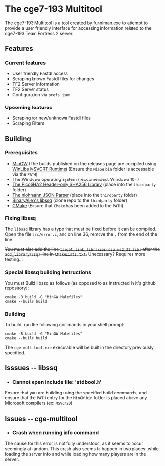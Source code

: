# The cge7-193 Multitool
The cge7-193 Multitool is a tool created by funniman.exe to attempt to provide a user friendly interface for accessing information related to the cge7-193 Team Fortress 2 server.

## Features
### Current features
- User friendly Fastdl access
- Scraping known Fastdl files for changes
- TF2 Server information
- TF2 Server status
- Configuration via `prefs.json`

### Upcoming features
- Scraping for new/unknown Fastdl files
- Scraping Filters

## Building
### Prerequisites
- [MinGW](https://www.mingw-w64.org/downloads/) (The builds published on the releases page are compiled using [WinLibs MSVCRT Runtime](https://winlibs.com/#download-release)) (Ensure the `MinGW` `bin` folder is accessable via the `PATH`)
- The Windows operating system (reccomended: Windows 10+)
- [The PicoSHA2 Header-only SHA256 Library](https://github.com/okdshin/PicoSHA2/blob/master/picosha2.h) (place into the `thirdparty` folder)
- [The nlohmann JSON Parser](https://github.com/nlohmann/json/releases/download/v3.12.0/json.hpp) (place into the `thirdparty` folder)
- [BinaryAlien's libssq](https://github.com/BinaryAlien/libssq) (clone repo to the `thirdparty` folder)
- [CMake](https://cmake.org) (Ensure that `CMake` has been added to the `PATH`)

### Fixing libssq
The `libssq` library has a typo that must be fixed before it can be compiled.
Open the file `src/error.c`, and on line 36, remove the `,` from the end of the line.

~~You must also add the line `target_link_libraries(ssq ws2_32.lib)` after the `add_library(ssq)` line in `CMakeLists.txt`.~~ Unecessary? Requires more testing...

### Special libssq building instructions
You must Build libssq as follows (as opposed to as instructed in it's github repository):
```
cmake -B build -G "MinGW Makefiles"
cmake --build build
```

### Building
To build, run the following commands in your shell prompt:
```
cmake -B build -G "MinGW Makefiles"
cmake --build build
```
The `cge-multitool.exe` executable will be built in the directory previously specified.

## Isssues -- libssq
- ### Cannot open include file: 'stdbool.h'
Ensure that you are building using the specified build commands, and ensure that the `PATH` entry for the `MinGW` `bin` folder is placed above any Microsoft compilers (ex: `MSVC420`)

## Issues -- cge-multitool
- ### Crash when running info command
The cause for this error is not fully understood, as it seems to occur seemingly at random. This crash also seems to happen in two places: while loading the server info and while loading how many players are in the server.
